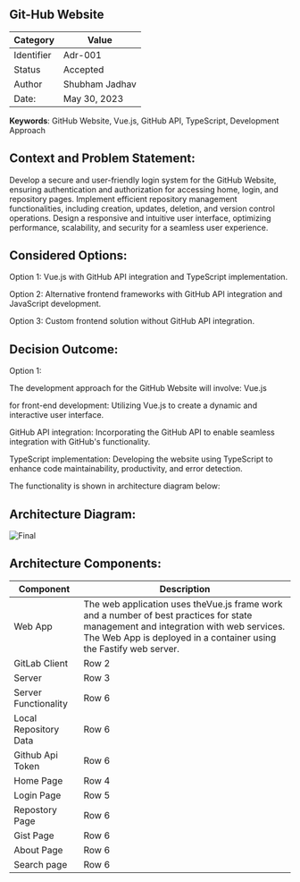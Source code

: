 **Git-Hub Website**
--------------------------------------------------------------------------------------------------------------------------------------------------------------------------------------------

| Category | Value | 
|----------|----------|
| Identifier  | Adr-001 | 
|  Status  | Accepted | 
|  Author | Shubham Jadhav |
|  Date:  | May 30, 2023 | 

**Keywords**: GitHub Website, Vue.js, GitHub API, TypeScript, Development Approach

**Context and Problem Statement:**
--------------------------------------------------------------------------------------------------------------------------------------------------------------------------------------------
Develop a secure and user-friendly login system for the GitHub Website, ensuring authentication and authorization for accessing home, login, and repository pages. Implement efficient repository management functionalities, including creation, updates, deletion, and version control operations. Design a responsive and intuitive user interface, optimizing performance, scalability, and security for a seamless user experience.

**Considered Options:** 
--------------------------------------------------------------------------------------------------------------------------------------------------------------------------------------------

Option 1: Vue.js with GitHub API integration and TypeScript implementation.

Option 2: Alternative frontend frameworks with GitHub API integration and JavaScript development.

Option 3: Custom frontend solution without GitHub API integration.


**Decision Outcome:**
--------------------------------------------------------------------------------------------------------------------------------------------------------------------------------------------

Option 1:

The development approach for the GitHub Website will involve: Vue.js 

for front-end development: Utilizing Vue.js to create a dynamic and interactive user interface.                            

GitHub API integration: Incorporating the GitHub API to enable seamless integration with GitHub's functionality.                                       

TypeScript implementation: Developing the website using TypeScript to enhance code maintainability, productivity, and error detection.

The functionality is shown in architecture diagram below:

**Architecture Diagram:**
--------------------------------------------------------------------------------------------------------------------------------------------------------------------------------------------


![Final](https://github.com/shubjadh/SE577/assets/114832019/edc4a972-86a9-4e6b-a599-e5cf66fde791)


**Architecture Components:**
--------------------------------------------------------------------------------------------------------------------------------------------------------------------------------------------

| Component | Description |
|----------|----------|
| Web App  | The web application uses theVue.js frame work and a number of best practices for state management and integration with web services. The Web App is deployed in a                            container using the Fastify web server.|
| GitLab Client | Row 2    |
| Server | Row 3    |
| Server Functionality | Row 6    |
| Local Repository Data | Row 6    |
| Github Api Token | Row 6    |
| Home Page | Row 4    |
| Login Page | Row 5    |
| Repostory Page | Row 6    |
| Gist Page | Row 6    |
| About Page | Row 6    |
| Search page | Row 6    |








